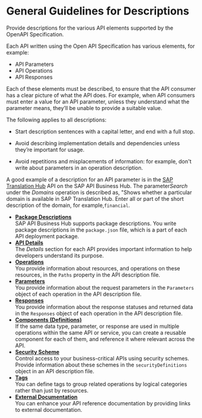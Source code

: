 <!-- loio7e6e4727d03a44d5a4e6244f1497a301 -->

# General Guidelines for Descriptions

Provide descriptions for the various API elements supported by the OpenAPI Specification.

Each API written using the Open API Specification has various elements, for example:

-   API Parameters
-   API Operations
-   API Responses

Each of these elements must be described, to ensure that the API consumer has a clear picture of what the API does. For example, when API consumers must enter a value for an API parameter, unless they understand what the parameter means, they’ll be unable to provide a suitable value.

The following applies to all descriptions:

-   Start description sentences with a capital letter, and end with a full stop.

-   Avoid describing implementation details and dependencies unless they’re important for usage.

-   Avoid repetitions and misplacements of information: for example, don't write about parameters in an operation description.




A good example of a description for an API parameter is in the [SAP Translation Hub](https://api.sap.com/api/translationhub/resource) API on the SAP API Business Hub. The parameter*Search* under the *Domains* operation is described as, "Shows whether a particular domain is available in SAP Translation Hub. Enter all or part of the short description of the domain, for example,`financial`.

-   **[Package Descriptions](package-descriptions-22c017a.md "SAP API Business Hub supports package descriptions. You write package descriptions in
		the package.json file, which is a part of each API deployment package. ")**  
SAP API Business Hub supports package descriptions. You write package descriptions in the `package.json` file, which is a part of each API deployment package.
-   **[API Details](api-details-3edef50.md "The Details section for each API  provides important information
		to help developers understand its purpose. ")**  
The *Details* section for each API provides important information to help developers understand its purpose.
-   **[Operations](operations-8f57974.md "You provide information about resources, and operations on these resources, in the
			Paths property in the API description file. ")**  
You provide information about resources, and operations on these resources, in the `Paths` property in the API description file.
-   **[Parameters](parameters-31c543a.md "You provide information about the request parameters in the
			Parameters object of each operation in the API
		description file.")**  
You provide information about the request parameters in the `Parameters` object of each operation in the API description file.
-   **[Responses](responses-cf82910.md "You provide information about the response statuses and returned data  in the
			Responses object of each operation in the API
		description file.")**  
You provide information about the response statuses and returned data in the `Responses` object of each operation in the API description file.
-   **[Components \(Definitions\)](components-definitions-81aaaff.md "If the same data type, parameter, or response are used in multiple operations within the
    same API or service, you can create a reusable component for each of them, and reference it
    where relevant across the API.")**  
If the same data type, parameter, or response are used in multiple operations within the same API or service, you can create a reusable component for each of them, and reference it where relevant across the API.
-   **[Security Scheme](security-scheme-9bf4fea.md "Control access to your business-critical APIs using security schemes. Provide
		information about these schemes in the
			securityDefinitions object in an API
		description file.")**  
Control access to your business-critical APIs using security schemes. Provide information about these schemes in the `securityDefinitions` object in an API description file.
-   **[Tags](tags-ebbdea3.md "You can define tags to group related operations by logical categories rather than just
		by resources.")**  
You can define tags to group related operations by logical categories rather than just by resources.
-   **[External Documentation](external-documentation-5455384.md "You can enhance your API reference documentation by providing links to external
		documentation. ")**  
You can enhance your API reference documentation by providing links to external documentation.

